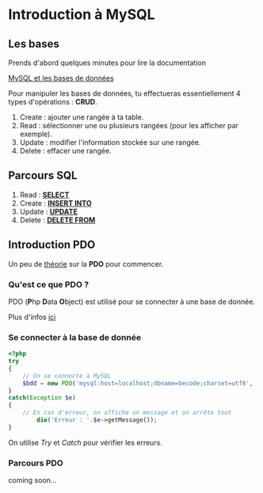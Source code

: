 # Introduction à MySQL
## Les bases

Prends d'abord quelques minutes pour lire la documentation

[MySQL et les bases de données](https://docs.google.com/presentation/d/1yXQz5dMMDkdSu5eBOG7YS2UH2uWyg5vJmU0kJt6YR6Q/edit#slide=id.g35f391192_00)

Pour manipuler les bases de données, tu effectueras essentiellement 4 types d'opérations : **CRUD**.

1. Create : ajouter une rangée à ta table.
1. Read : sélectionner une ou plusieurs rangées (pour les afficher par exemple).
1. Update : modifier l'information stockée sur une rangée.
1. Delete : effacer une rangée.

## Parcours SQL

1. Read : [**SELECT**](https://github.com/Anxium/exercice-sql/blob/dev/Parcours/select.md)
1. Create : [**INSERT INTO**](https://github.com/Anxium/exercice-sql/blob/dev/Parcours/insertinto.md)
1. Update : [**UPDATE**](https://github.com/Anxium/exercice-sql/blob/dev/Parcours/update.md)
1. Delete : [**DELETE FROM**](https://github.com/Anxium/exercice-sql/blob/dev/Parcours/delete.md)

## Introduction PDO

Un peu de [théorie](https://docs.google.com/presentation/d/14-5BGNJyuILB2kfYlxzsaFDRNA8zCrot9DbYVVNo3X4/edit#slide=id.g35f391192_00) sur la **PDO** pour commencer.

### Qu'est ce que PDO ?

PDO (**P**hp **D**ata **O**bject) est utilisé pour se connecter à une base de donnée.

Plus d'infos [ici](http://php.net/manual/fr/book.pdo.php)

### Se connecter à la base de donnée

```PHP
<?php
try
{
	// On se connecte à MySQL
	$bdd = new PDO('mysql:host=localhost;dbname=becode;charset=utf8', 'root', 'MOTDEPASSE');
}
catch(Exception $e)
{
	// En cas d'erreur, on affiche un message et on arrête tout
    	die('Erreur : '.$e->getMessage());
}
```

On utilise *Try* et *Catch* pour vérifier les erreurs.

### Parcours PDO

coming soon...
